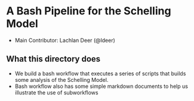 # A Bash Pipeline for the Schelling Model

* Main Contributor: Lachlan Deer (@ldeer)

## What this directory does

* We build a bash workflow that executes a series of scripts that builds some analysis of the Schelling Model.
* Bash workflow also has some simple markdown documents to help us illustrate the use of subworkflows
